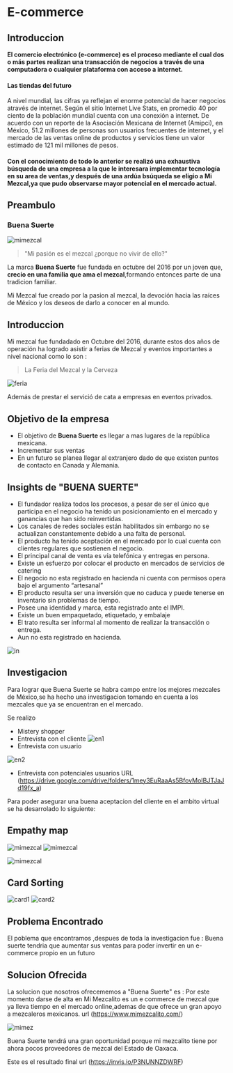 # E-commerce 
 
## Introduccion 

**El comercio electrónico (e-commerce) es el proceso mediante el cual dos o más partes realizan una transacción de negocios a través de una computadora o cualquier plataforma con acceso a internet.**

#### Las tiendas del futuro

A nivel mundial, las cifras ya reflejan el enorme potencial de hacer negocios através de internet. Según el sitio Internet Live Stats, en promedio 40 por ciento de la población mundial cuenta con una conexión a internet. De acuerdo con un reporte de la Asociación Mexicana de Internet (Amipci), en México, 51.2 millones de personas son usuarios frecuentes de internet, y el mercado de las ventas online de productos y servicios tiene un valor estimado de 121 mil millones de pesos.

#### Con el conocimiento de todo lo anterior se realizó una exhaustiva búsqueda de una empresa a la que le interesara implementar tecnología en su area de ventas,y después de una ardúa bsúqueda se eligio a Mi Mezcal,ya que pudo observarse mayor potencial en el mercado actual.

## Preambulo 

### Buena Suerte  
![mimezcal](imagenes/mimezcal.jpg)

> "Mi pasión es el mezcal ¿porque no vivir de ello?"

La marca **Buena Suerte** fue fundada en  octubre del 2016 por un joven que, **crecio en una familia que ama el mezcal**,formando entonces parte de una tradicion familiar.

Mi Mezcal fue creado por la pasion al mezcal, la devoción hacia las raíces de México y los deseos de darlo a conocer en al mundo.

## Introduccion 

Mi mezcal fue fundadado en Octubre del 2016, durante estos dos años de operación ha logrado asistir a ferias de Mezcal y eventos importantes a nivel nacional como lo son :
 > La Feria del Mezcal y la Cerveza

 ![feria](imagenes/feria.jpg)

 Además de prestar el servició de cata a empresas en eventos privados.


## Objetivo de la empresa
 
- El objetivo de **Buena Suerte** es llegar a mas lugares de la república mexicana.
- Incrementar sus ventas
- En un futuro se planea llegar al extranjero dado de que existen puntos de contacto en Canada y Alemania.

## Insights de "BUENA SUERTE"

- El fundador realiza todos los procesos, a pesar de ser el único que participa en el negocio ha tenido un posicionamiento en el mercado y ganancias que han sido reinvertidas.
- Los canales de redes sociales están habilitados sin embargo no se actualizan constantemente debido a una falta de personal.
- El producto ha tenido aceptación en el mercado por lo cual cuenta con clientes regulares que sostienen el negocio.
- El principal canal de venta es vía telefónica y entregas en persona.
- Existe un esfuerzo por colocar el producto en mercados de servicios de catering
- El negocio no esta registrado en hacienda ni cuenta con permisos opera bajo el argumento “artesanal”
- El producto resulta ser una inversión que no caduca y puede tenerse en inventario sin problemas de tiempo.
- Posee una identidad y marca, esta registrado ante el IMPI.
- Existe un buen empaquetado, etiquetado, y embalaje
- El trato resulta ser informal al momento de realizar la transacción o entrega.
- Aun no esta registrado en hacienda.

![in](imagenes/in.jpg)


## Investigacion 

Para lograr que Buena Suerte se habra campo entre los mejores mezcales de México,se ha hecho una investigacion tomando en cuenta a los mezcales que ya se encuentran en el mercado.

Se realizo
- Mistery shopper
- Entrevista con el cliente
![en1](imagenes/en1.png)
- Entrevista con usuario

![en2](imagenes/en2.png)

- Entrevista con potenciales usuarios
URL  (https://drive.google.com/drive/folders/1mey3EuRaaAs5BfovMoIBJTJaJd19fx_a)

Para poder asegurar una buena aceptacion del cliente en el ambito virtual se ha desarrolado lo siguiente:
## Empathy map

![mimezcal](imagenes/empamamez.png)
![mimezcal](imagenes/bench.png)

![mimezcal](imagenes/personnigro.png)

## Card Sorting 
![card1](imagenes/card1.jpg)
![card2](imagenes/card2.jpg)

## Problema  Encontrado
El poblema que encontramos ,despues de toda la investigacion fue :
Buena suerte tendria que aumentar sus ventas para poder invertir en un e-commerce propio en un futuro
## Solucion Ofrecida
La solucion que nosotros ofrecememos a "Buena Suerte" es : 
Por este momento darse de alta  en  Mi Mezcalito es un e commerce de mezcal que ya lleva  tiempo en el mercado online,ademas de que ofrece un gran apoyo a mezcaleros mexicanos.
url (https://www.mimezcalito.com/)

![mimez](imagenes/mezcalito.png)

Buena Suerte tendrá una gran oportunidad porque mi mezcalito tiene por ahora pocos proveedores de mezcal del Estado de Oaxaca.


Este es el resultado final url (https://invis.io/P3NUNNZDWRF)

